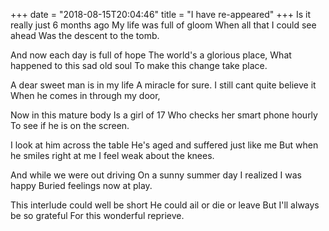 +++
date = "2018-08-15T20:04:46"
title = "I have re-appeared"
+++
Is it really just 6 months ago
My life was full of gloom
When all that I could see ahead
Was the descent to the tomb.

And now each day is full of hope
The world's a glorious place,
What happened to this sad old soul
To make this change take place.
<!--more-->

A dear sweet man is in my life
A miracle for sure.
I still cant quite believe it
When he comes in through my door,

Now in this mature body
Is a girl of 17
Who checks her smart phone hourly
To see if he is on the screen.

I look at him across the table
He's aged and suffered just like me
But when he smiles right at me
I feel weak about the knees.

And while we were out driving
On a sunny summer day
I realized I was happy
Buried feelings now at play.

This interlude could well be short
He could ail or die or leave
But I'll always be so grateful
For this wonderful reprieve.
